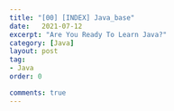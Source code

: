 ```yaml
---
title: "[00] [INDEX] Java_base"
date:   2021-07-12
excerpt: "Are You Ready To Learn Java?"
category: [Java]
layout: post
tag:
- Java
order: 0

comments: true
---
```

